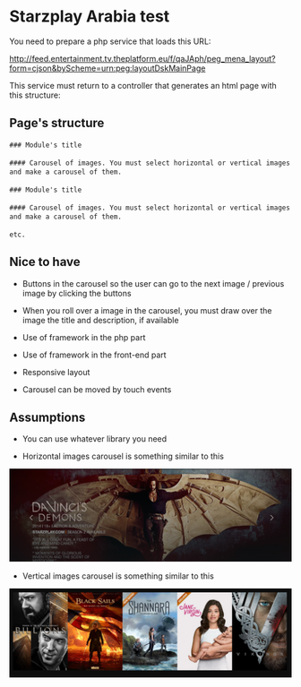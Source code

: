 # Starzplay Arabia test

You need to prepare a php service that loads this URL:

http://feed.entertainment.tv.theplatform.eu/f/qaJAph/peg_mena_layout?form=cjson&byScheme=urn:peg:layoutDskMainPage

This service must return to a controller that generates an html page with this structure:

## Page's structure


    ### Module's title
    
    #### Carousel of images. You must select horizontal or vertical images and make a carousel of them.
    
    ### Module's title 
    
    #### Carousel of images. You must select horizontal or vertical images and make a carousel of them.
    
    etc.

## Nice to have

- Buttons in the carousel so the user can go to the next image / previous image by clicking the buttons

- When you roll over a image in the carousel, you must draw over the image the title and description, if available

- Use of framework in the php part

- Use of framework in the front-end part

- Responsive layout 

- Carousel can be moved by touch events


## Assumptions

- You can use whatever library you need

- Horizontal images carousel is something similar to this

![Horizontal carousel](/img/heroH.png)

- Vertical images carousel is something similar to this

![Vertical carousel](/img/heroV.png)

